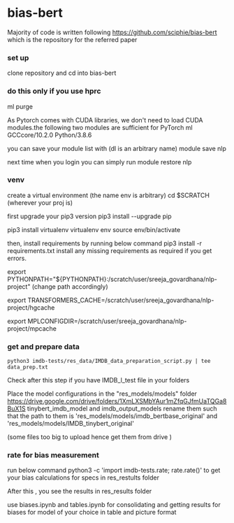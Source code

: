 # bias-bert

Majority of code is written following https://github.com/sciphie/bias-bert which is the repository for the referred paper

### set up
clone repository and cd into bias-bert  

### do this only if you use hprc
ml purge
          
        
As Pytorch comes with CUDA libraries, we don't need to load CUDA modules.the following two modules are sufficient for PyTorch
ml GCCcore/10.2.0 Python/3.8.6
        
you can save your module list with (dl is an arbitrary name)
module save nlp
      
next time when you login you can simply run
module restore nlp

### venv
    
create a virtual environment (the name env is arbitrary)
cd $SCRATCH (wherever your proj is)

first upgrade your pip3 version
pip3 install --upgrade pip

pip3 install virtualenv
virtualenv env
source env/bin/activate

then, install requirements by running below command
pip3 install -r requirements.txt
install any missing requirements as required if you get errors.


export PYTHONPATH="${PYTHONPATH}:/scratch/user/sreeja_govardhana/nlp-project" (change path accordingly)

export TRANSFORMERS_CACHE=/scratch/user/sreeja_govardhana/nlp-project/hgcache

export MPLCONFIGDIR=/scratch/user/sreeja_govardhana/nlp-project/mpcache

### get and prepare data 
`python3 imdb-tests/res_data/IMDB_data_preparation_script.py | tee data_prep.txt`  

Check after this step if you have
IMDB_l_test file in your folders

Place the model configurations in the "res_models/models" folder
https://drive.google.com/drive/folders/1XmLXSMbYAur1mZfqGJfmUaTQGa8BuX1S 
tinybert_imdb_model
and 
imdb_output_models
rename them such that the path to them is
'res_models/models/imdb_bertbase_original'
and
'res_models/models/IMDB_tinybert_original'

 (some files too big to upload hence get them from drive )
  

### rate for bias measurement
run below command
python3 -c 'import imdb-tests.rate; rate.rate()'
to get your bias calculations for specs in res_restults folder

After this , you see the results in res_results folder

use biases.ipynb and tables.ipynb for consolidating and getting results for biases for model of your choice in table and picture format


